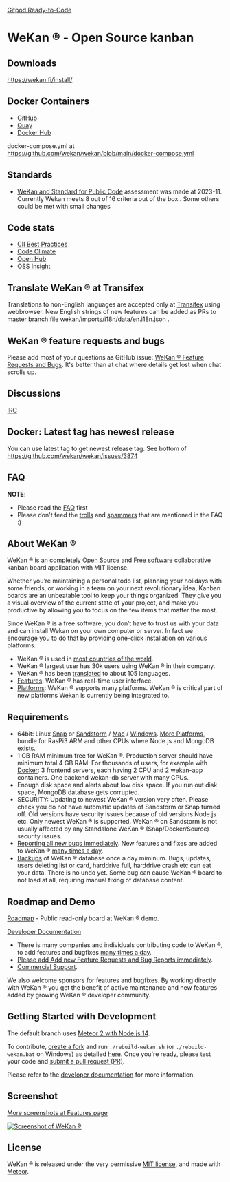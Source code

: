 [Gitpod Ready-to-Code](https://gitpod.io/#https://github.com/wekan/wekan)

# WeKan ® - Open Source kanban

## Downloads

https://wekan.fi/install/

## Docker Containers

- [GitHub](https://github.com/wekan/wekan/pkgs/container/wekan)
- [Quay](https://quay.io/repository/wekan/wekan)
- [Docker Hub](https://hub.docker.com/r/wekanteam/wekan)

docker-compose.yml at https://github.com/wekan/wekan/blob/main/docker-compose.yml

## Standards

- [WeKan and Standard for Public Code](https://wekan.fi/standard-for-public-code/) assessment was made at 2023-11.
  Currently Wekan meets 8 out of 16 criteria out of the box..
  Some others could be met with small changes

## Code stats

- [CII Best Practices](https://bestpractices.coreinfrastructure.org/projects/4619)
- [Code Climate](https://codeclimate.com/github/wekan/wekan)
- [Open Hub](https://www.openhub.net/p/wekan)
- [OSS Insight](https://ossinsight.io/analyze/wekan/wekan)

## Translate WeKan ® at Transifex

Translations to non-English languages are accepted only at [Transifex](https://app.transifex.com/wekan/wekan) using webbrowser.
New English strings of new features can be added as PRs to master branch file wekan/imports/i18n/data/en.i18n.json .

## WeKan ® feature requests and bugs

Please add most of your questions as GitHub issue: [WeKan ® Feature Requests and Bugs](https://github.com/wekan/wekan/issues).
It's better than at chat where details get lost when chat scrolls up.

## Discussions

[IRC](https://github.com/wekan/wekan/blob/main/docs/FAQ/IRC-FAQ.md)

## Docker: Latest tag has newest release

You can use latest tag to get newest release tag.
See bottom of https://github.com/wekan/wekan/issues/3874

## FAQ

**NOTE**:

- Please read the [FAQ](https://github.com/wekan/wekan/blob/main/docs/FAQ/FAQ.md) first
- Please don't feed the [trolls](https://github.com/wekan/wekan/blob/main/docs/FAQ/FAQ.md#why-am-i-called-a-troll) and [spammers](https://github.com/wekan/wekan/blob/main/docs/FAQ/FAQ.md#why-am-i-called-a-spammer) that are mentioned in the FAQ :)

## About WeKan ®

WeKan ® is an completely [Open Source][open_source] and [Free software][free_software]
collaborative kanban board application with MIT license.

Whether you’re maintaining a personal todo list, planning your holidays with some friends,
or working in a team on your next revolutionary idea, Kanban boards are an unbeatable tool
to keep your things organized. They give you a visual overview of the current state of your project,
and make you productive by allowing you to focus on the few items that matter the most.

Since WeKan ® is a free software, you don’t have to trust us with your data and can
install Wekan on your own computer or server. In fact we encourage you to do
that by providing one-click installation on various platforms.

- WeKan ® is used in [most countries of the world](https://snapcraft.io/wekan).
- WeKan ® largest user has 30k users using WeKan ® in their company.
- WeKan ® has been [translated](https://app.transifex.com/wekan/) to about 105 languages.
- [Features][features]: WeKan ® has real-time user interface.
- [Platforms][platforms]: WeKan ® supports many platforms.
  WeKan ® is critical part of new platforms Wekan is currently being integrated to.

## Requirements

- 64bit: Linux [Snap](https://github.com/wekan/wekan/blob/main/docs/Platforms/FOSS/Snap/Install.md) or [Sandstorm](https://sandstorm.io) /
  [Mac](https://github.com/wekan/wekan/wiki/Mac) / [Windows](https://github.com/wekan/wekan/blob/main/docs/Platforms/Propietary/Windows/Offline.md).
  [More Platforms](https://github.com/wekan/wekan/tree/main/docs/Platforms), bundle for RasPi3 ARM and other CPUs where Node.js and MongoDB exists.
- 1 GB RAM minimum free for WeKan ®. Production server should have minimum total 4 GB RAM.
  For thousands of users, for example with [Docker](https://github.com/wekan/wekan/blob/main/docker-compose.yml): 3 frontend servers,
  each having 2 CPU and 2 wekan-app containers. One backend wekan-db server with many CPUs.
- Enough disk space and alerts about low disk space. If you run out disk space, MongoDB database gets corrupted.
- SECURITY: Updating to newest WeKan ® version very often. Please check you do not have automatic updates of Sandstorm or Snap turned off.
  Old versions have security issues because of old versions Node.js etc. Only newest WeKan ® is supported.
  WeKan ® on Sandstorm is not usually affected by any Standalone WeKan ® (Snap/Docker/Source) security issues.
- [Reporting all new bugs immediately](https://github.com/wekan/wekan/issues).
  New features and fixes are added to WeKan ® [many times a day](https://github.com/wekan/wekan/blob/main/CHANGELOG.md).
- [Backups](https://github.com/wekan/wekan/blob/main/docs/Backup/Backup.md) of WeKan ® database once a day miminum.
  Bugs, updates, users deleting list or card, harddrive full, harddrive crash etc can eat your data. There is no undo yet.
  Some bug can cause WeKan ® board to not load at all, requiring manual fixing of database content.

## Roadmap and Demo

[Roadmap][roadmap_wekan] - Public read-only board at WeKan ® demo.

[Developer Documentation][dev_docs]

- There is many companies and individuals contributing code to WeKan ®, to add features and bugfixes
  [many times a day](https://github.com/wekan/wekan/blob/main/CHANGELOG.md).
- [Please add Add new Feature Requests and Bug Reports immediately](https://github.com/wekan/wekan/issues).
- [Commercial Support](https://wekan.fi/commercial-support/).

We also welcome sponsors for features and bugfixes.
By working directly with WeKan ® you get the benefit of active maintenance and new features added by growing WeKan ® developer community.

## Getting Started with Development

The default branch uses [Meteor 2 with Node.js 14](https://wekan.fi/install/).

To contribute, [create a fork](https://github.com/wekan/wekan/blob/main/docs/DeveloperDocs/Build-and-Create-Pull-Request.md#2-create-fork-of-httpsgithubcomwekanwekan-at-github-web-page) and run `./rebuild-wekan.sh` (or `./rebuild-wekan.bat` on Windows) as detailed [here](https://github.com/wekan/wekan/blob/main/docs/DeveloperDocs/Build-and-Create-Pull-Request.md#3-select-option-1-to-install-dependencies-and-then-enter). Once you're ready, please test your code and [submit a pull request (PR)](https://github.com/wekan/wekan/blob/main/docs/DeveloperDocs/Build-and-Create-Pull-Request.md#7-test).

Please refer to the [developer documentation](https://github.com/wekan/wekan/blob/main/docs/DeveloperDocs/Developer-Documentation.md) for more information.

## Screenshot

[More screenshots at Features page](https://github.com/wekan/wekan/tree/main/docs/Features)

[![Screenshot of WeKan ®][screenshot_wekan]][roadmap_wekan]

## License

WeKan ® is released under the very permissive [MIT license](LICENSE), and made
with [Meteor](https://www.meteor.com).

[platforms]: https://github.com/wekan/wekan/tree/main/docs/Platforms
[dev_docs]: https://github.com/wekan/wekan/blob/main/docs/DeveloperDocs/Developer-Documentation.md
[screenshot_wekan]: https://wekan.fi/wekan-dark-mode.png
[features]: https://github.com/wekan/wekan/wiki/Features
[roadmap_wekan]: https://boards.wekan.team/b/D2SzJKZDS4Z48yeQH/wekan-open-source-kanban-board-with-mit-license
[wekan_issues]: https://github.com/wekan/wekan/issues
[docker_image]: https://hub.docker.com/r/wekanteam/wekan/
[translate_wekan]: https://app.transifex.com/wekan/wekan/
[open_source]: https://en.wikipedia.org/wiki/Open-source_software
[free_software]: https://en.wikipedia.org/wiki/Free_software
